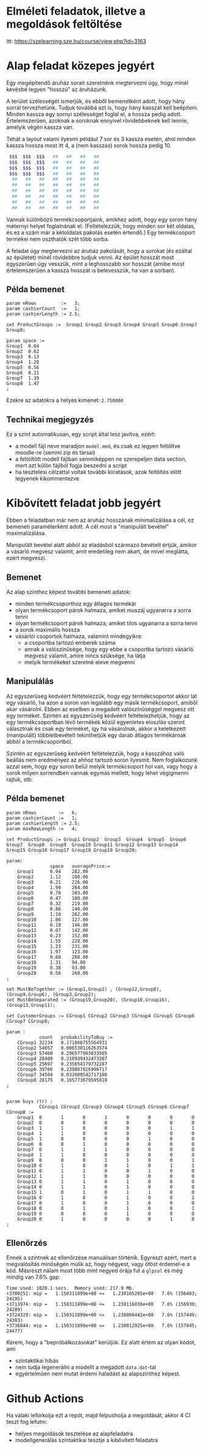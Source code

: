 # Elméleti feladatok, illetve a megoldások feltöltése
Itt: https://szelearning.sze.hu/course/view.php?id=3163

# Alap feladat közepes jegyért

Egy megépítendő áruház sorait szeretnénk megtervezni úgy, hogy minél kevésbé legyen "hosszú" az áruházunk.

A terület szélességét ismerjük, és ebből bemenetként adott, hogy hány sorral tervezhetünk. Tudjuk továbbá azt is, hogy hány kasszát kell beépíteni. Minden kassza egy sornyi szélességet foglal el, a hossza pedig adott. Értelemszerűen, azoknak a soroknak ennyivel rövidebbeknek kell lennie, amelyik végén kassza van.

Tehát a layout valami ilyesmi például 7 sor és 3 kassza esetén, ahol minden kassza hossza most itt 4, a (nem kasszás) sorok hossza pedig 10.

```bash
 $$$  $$$  $$$   ##   ##   ##   ##
 $$$  $$$  $$$   ##   ##   ##   ##
 $$$  $$$  $$$   ##   ##   ##   ##
 $$$  $$$  $$$   ##   ##   ##   ##
  ##   ##   ##   ##   ##   ##   ##
  ##   ##   ##   ##   ##   ##   ##
  ##   ##   ##   ##   ##   ##   ##
  ##   ##   ##   ##   ##   ##   ##
  ##   ##   ##   ##   ##   ##   ##
  ##   ##   ##   ##   ##   ##   ##
```

Vannak különböző termékcsoportjaink, amikhez adott, hogy egy soron hány méternyi helyet foglalnának el. (Feltételezzük, hogy minden sor két oldalas, és ez a szám már a kétoldalas pakolás esetén értendő.) Egy termékcsoport termékei nem oszthatók szét több sorba.

A feladat úgy megtervezni az áruház pakolását, hogy a sorokat (és ezáltal az épületet) minél rövidebbre tudjuk venni. Az épület hosszát most egyszerűen úgy vesszük, mint a leghosszabb sor hosszát (amibe most értelemszerűen a kassza hosszát is belevesszük, ha van a sorban).

## Példa bemenet

```ampl
param nRows         :=   3;
param cashierCount  :=   1;
param cashierLength := 2.5;

set ProductGroups :=  Group1 Group2 Group3 Group4 Group5 Group6 Group7 Group8;

param space :=
Group1	0.04
Group2	0.62
Group3	0.13
Group4	1.28
Group5	0.56
Group6	0.21
Group7	1.39
Group8	1.47
;
```

Ezekre az adatokra a helyes kimenet: `2.750000`

## Technikai megjegyzés

Ez a szint automatikusan, egy script által lesz javítva, ezért:
 - a modell fájl neve maradjon `model.mod`, és csak ez legyen feltöltve moodle-re (semmi zip és társai)
 - a feltöltött modell fájlban semmiképpen ne szerepeljen data section, mert azt külön fájlból fogja beszedni a script
 - ha tesztelési célzattal voltak további kiiratások, azok feltöltés előtt legyenek kikommentezve

# Kibővített feladat jobb jegyért

Ebben a feladatban már nem az áruház hosszának minimalizálása a cél, ez bemeneti paraméterként adott. A cél most a "manipulált bevétel" maximalizálása.

Manipulált bevétel alatt abból az eladásból származó bevételt értjük, amikor a vásárló megvesz valamit, amit eredetileg nem akart, de mivel meglátta, ezért megveszi.

## Bemenet

Az alap szinthez képest további bemeneti adatok:
 - minden termékcsoporthoz egy átlagos termékár
 - olyan termékcsoport párok halmaza, amiket muszáj ugyanarra a sorra tenni
 - olyan termékcsoport párok halmaza, amiket tilos ugyanarra a sorra tenni
 - a sorok maximális hossza
 - vásárlói csoportok halmaza, valamint mindegyikre:
   - a csoportba tartozó emberek száma
   - annak a valószínűsége, hogy egy ebbe a csoportba tartozó vásárló megvesz valamit, amire nincs szüksége, ha látja
   - melyik termékeket szeretné eleve megvenni

## Manipulálás

Az egyszerűség kedvéért feltételezzük, hogy egy termékcsoportot akkor lát egy vásárló, ha azon a soron van legalább egy másik termékcsoport, amiből akar vásárolni. Ebben az esetben a megadott valószínűséggel megvesz ott egy terméket. Szintén az egyszerűség kedvéért feltételezhetjük, hogy az egy termékcsoportban lévő termékek közül egyenletes eloszlás szerint választnak és csak egy terméket, így ha vásárolnak, akkor a keletkezett (manipulált) többletbevételt tekinthetjük egy darab átlagos termékárnak abból a termékcsoportból.

Szintén az egyszerűség kedvéért feltételezzük, hogy a kasszához való beállás nem eredményez az ahhoz tartozó soron ilyesmit. Nem foglalkozunk azzal sem, hogy egy soron belül melyik termékcsoport hol van, vagy hogy a sorok milyen sorrendben vannak egymás mellett, hogy lehet végigmenni rajtuk, stb.


## Példa bemenet

```ampl
param nRows        :=   6;
param cashierCount :=   1;
param cashierLength := 2.5;
param maxRowLength :=   4;

set ProductGroups := Group1	Group2	Group3	Group4	Group5	Group6	Group7	Group8	Group9	Group10	Group11	Group12	Group13	Group14	Group15	Group16	Group17	Group18	Group19	Group20;

param:
                space   averagePrice:=
    Group1	    0.94	282.00
    Group2	    1.12	108.00
    Group3	    0.21	226.00
    Group4	    1.99	264.00
    Group5	    0.70	103.00
    Group6	    0.47	180.00
    Group7	    0.32	219.00
    Group8	    0.86	140.00
    Group9	    1.10	262.00
    Group10	    1.86	127.00
    Group11	    0.18	146.00
    Group12	    0.07	142.00
    Group13	    0.23	152.00
    Group14	    1.55	228.00
    Group15	    1.23	231.00
    Group16	    1.97	123.00
    Group17	    0.68	208.00
    Group18	    1.31	94.00
    Group19	    0.38	93.00
    Group20	    0.56	268.00
;

set MustBeTogether := (Group1,Group2) , (Group12,Group8), (Group9,Group6), (Group3,Group2);
set MustBeSeparated := (Group19,Group20), (Group18,Group16), (Group13,Group11);

set CustomerGroups := CGroup1 CGroup2 CGroup3 CGroup4 CGroup5 CGroup6 CGroup7 CGroup8;

param :
            count   probabilityToBuy :=
    CGroup1	32234	0.171868755564931
    CGroup2	54057	0.006530116263574
    CGroup3	57460	0.296577903833505
    CGroup4	28400	0.218939432473207
    CGroup5	25697	0.235654179732287
    CGroup6	39766	0.239887826996717
    CGroup7	34504	0.032609542717186
    CGroup8	28175	0.165773679595818
;


param buys (tr) :
            CGroup1	CGroup2	CGroup3	CGroup4	CGroup5	CGroup6	CGroup7	CGroup8 :=
    Group1	0	    1	    0	    1	    0	    0	    0	    0
    Group2	0	    0	    0	    0	    0	    0	    0	    0
    Group3	1	    1	    0	    0	    0	    0	    1	    1
    Group4	1	    1	    0	    0	    0	    0	    0	    0
    Group5	1	    0	    0	    0	    0	    1	    0	    0
    Group6	0	    0	    1	    0	    0	    0	    0	    0
    Group7	0	    1	    1	    1	    0	    0	    0	    0
    Group8	1	    1	    0	    0	    0	    0	    0	    0
    Group9	0	    0	    0	    1	    1	    0	    0	    1
    Group10	0	    1	    0	    0	    1	    0	    1	    1
    Group11	0	    1	    1	    0	    0	    1	    0	    0
    Group12	1	    1	    1	    0	    0	    0	    0	    0
    Group13	0	    1	    1	    0	    1	    0	    0	    0
    Group14	0	    1	    1	    0	    1	    0	    0	    0
    Group15	1	    0	    1	    0	    1	    1	    0	    0
    Group16	0	    1	    0	    0	    1	    0	    0	    1
    Group17	0	    1	    0	    0	    1	    0	    0	    0
    Group18	0	    0	    1	    0	    1	    0	    0	    1
    Group19	0	    0	    0	    0	    1	    0	    0	    0
    Group20	0	    1	    0	    0	    0	    0	    1	    0
;
```

## Ellenőrzés

Ennek a szintnek az ellenőrzése manuálisan történik. Egyrészt azért, mert a megvalósítás minőségén múlik az, hogy négyest, vagy ötöst érdemel-e a kód. Másrészt nálam most több mint negyed órája fut a `glpsol` és még mindig van 7.6% gap:

```
Time used: 1020.1 secs.  Memory used: 217.9 Mb.
+3700251: mip =   1.150311899e+08 <=   1.238165285e+08   7.6% (156403; 24195)
+3711974: mip =   1.150311899e+08 <=   1.238116038e+08   7.6% (156930; 24289)
+3724329: mip =   1.150311899e+08 <=   1.238066442e+08   7.6% (157449; 24383)
+3736844: mip =   1.150311899e+08 <=   1.238012925e+08   7.6% (157945; 24477)
```

Kérem, hogy a "bepróbálkozásokat" kerüljük. Ez alatt értem az olyan kódot, ami
 - szintaktikai hibás
 - nem tudja legenerálni a modellt a megadott `data.dat`-tal
 - egyértelműen nem mutat érdemi haladást az alapszinthez képest.

# Github Actions

Ha valaki leforkolja ezt a repót, majd felpusholja a megoldását, akkor 4 CI teszt fog lefutni:
  - helyes megoldások tesztelése az alapfeladatra
  - modellgenerálás szintaktikai tesztje a kibővített feladatra